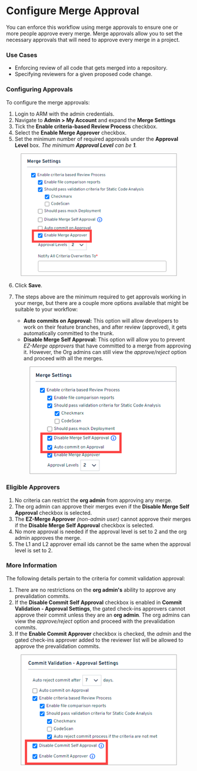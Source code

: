 # Configure Merge Approval

You can enforce this workflow using merge approvals to ensure one or more people approve every merge. Merge approvals allow you to set the necessary approvals that will need to approve every merge in a project.

### Use Cases <a href="#use-cases" id="use-cases"></a>

* Enforcing review of all code that gets merged into a repository.
* Specifying reviewers for a given proposed code change.

### Configuring Approvals <a href="#configuring-approvals" id="configuring-approvals"></a>

To configure the merge approvals:

1. Login to ARM with the admin credentials.
2. Navigate to **Admin > My Account** and expand the **Merge Settings**
3. Tick the **Enable criteria-based Review Process** checkbox.
4. Select the **Enable Merge Approver** checkbox.
5. Set the minimum number of required approvals under the **Approval Level** box. _The minimum **Approval Level** can be **1**._

<figure><img src="../../../../.gitbook/assets/image (28) (1) (1) (1) (1) (1) (1) (1) (1) (1) (1) (1) (1) (1).png" alt=""><figcaption></figcaption></figure>

6. Click **Save**.
7.  The steps above are the minimum required to get approvals working in your merge, but there are a couple more options available that might be suitable to your workflow:

    * **Auto commits on Approval:** This option will allow developers to work on their feature branches, and after review (approved), it gets automatically committed to the trunk.
    * **Disable Merge Self Approval:** This option will allow you to prevent _EZ-Merge approvers_ that have committed to a merge from approving it. However, the Org admins can still view the _approve/reject_ option and proceed with all the merges.

    <figure><img src="../../../../.gitbook/assets/image (29) (1) (1) (1) (1) (1) (1) (1) (1) (1) (1) (1) (1).png" alt=""><figcaption></figcaption></figure>

### Eligible Approvers <a href="#eligible-approvers" id="eligible-approvers"></a>

1. No criteria can restrict the **org admin** from approving any merge.
2. The org admin can approve their merges even if the **Disable Merge Self Approval** checkbox is selected.
3. The **EZ-Merge Approver** _(non-admin user)_ cannot approve their merges if the **Disable Merge Self Approval** checkbox is selected.
4. No more approval is needed if the approval level is set to 2 and the org admin approves the merge.
5. The L1 and L2 approver email ids cannot be the same when the approval level is set to 2.

### More Information <a href="#more-informations" id="more-informations"></a>

The following details pertain to the criteria for commit validation approval:

1. There are no restrictions on the **org admin's** ability to approve any prevalidation commits.
2. If the **Disable Commit Self Approval** checkbox is enabled in **Commit Validation - Approval Settings**, the gated check-ins approvers cannot approve their commit unless they are an **org admin**. The org admins can view the _approve/reject_ option and proceed with the prevalidation commits.
3. If the **Enable Commit Approver** checkbox is checked, the _admin_ and the gated check-ins approver added to the reviewer list will be allowed to approve the prevalidation commits.

<figure><img src="../../../../.gitbook/assets/image (30) (1) (1) (1) (1) (1) (1) (1) (1) (1) (1) (1) (1).png" alt=""><figcaption></figcaption></figure>
